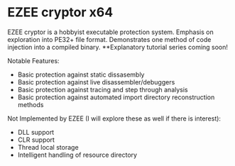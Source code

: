 EZEE cryptor x64
================

EZEE cryptor is a hobbyist executable protection system. Emphasis on exploration into PE32+ file format. Demonstrates one method of code injection into a compiled binary. 
**Explanatory tutorial series coming soon!

Notable Features:

- Basic protection against static dissasembly 
- Basic protection against live disassembler/debuggers
- Basic protection against tracing and step through analysis
- Basic protection against automated import directory reconstruction methods

Not Implemented by EZEE (I will explore these as well if there is interest):

- DLL support
- CLR support
- Thread local storage
- Intelligent handling of resource directory